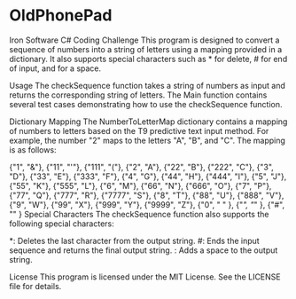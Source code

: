 # OldPhonePad
Iron Software C# Coding Challenge
This program is designed to convert a sequence of numbers into a string of letters using a mapping provided in a dictionary. It also supports special characters such as * for delete, # for end of input, and for a space.

Usage The checkSequence function takes a string of numbers as input and returns the corresponding string of letters. The Main function contains several test cases demonstrating how to use the checkSequence function.

Dictionary Mapping The NumberToLetterMap dictionary contains a mapping of numbers to letters based on the T9 predictive text input method. For example, the number "2" maps to the letters "A", "B", and "C". The mapping is as follows:

{"1", "&"},
{"11", "'"},
{"111", "("},
{"2", "A"},
{"22", "B"},
{"222", "C"},
{"3", "D"},
{"33", "E"},
{"333", "F"},
{"4", "G"},
{"44", "H"},
{"444", "I"},
{"5", "J"},
{"55", "K"},
{"555", "L"},
{"6", "M"},
{"66", "N"},
{"666", "O"},
{"7", "P"},
{"77", "Q"},
{"777", "R"},
{"7777", "S"},
{"8", "T"},
{"88", "U"},
{"888", "V"},
{"9", "W"},
{"99", "X"},
{"999", "Y"},
{"9999", "Z"},
{"0", " " },
{"*", "*" },
{"#", "" }
Special Characters The checkSequence function also supports the following special characters:

*: Deletes the last character from the output string. #: Ends the input sequence and returns the final output string. : Adds a space to the output string.

License This program is licensed under the MIT License. See the LICENSE file for details.
